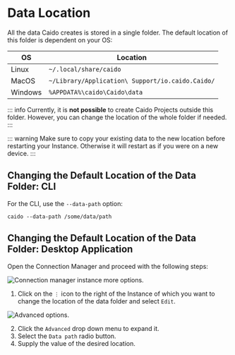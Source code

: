 # Data Location

All the data Caido creates is stored in a single folder. The default location of this folder is dependent on your OS:

| OS      | Location                                         |
| ------- | ------------------------------------------------ |
| Linux   | `~/.local/share/caido`                           |
| MacOS   | `~/Library/Application\ Support/io.caido.Caido/` |
| Windows | `%APPDATA%\caido\Caido\data`                     |

::: info
Currently, it is **not possible** to create Caido Projects outside this folder. However, you can change the location of the whole folder if needed.
:::

::: warning
Make sure to copy your existing data to the new location before restarting your Instance.
Otherwise it will restart as if you were on a new device.
:::

## Changing the Default Location of the Data Folder: CLI

For the CLI, use the `--data-path` option:

```
caido --data-path /some/data/path
```

## Changing the Default Location of the Data Folder: Desktop Application

Open the Connection Manager and proceed with the following steps:

<img alt="Connection manager instance more options." src="/_images/connection_manager_instance_more_options.png" no-shadow/>

1. Click on the `⋮` icon to the right of the Instance of which you want to change the location of the data folder and select `Edit`.

<img alt="Advanced options." src="/_images/advanced_options.png" no-shadow/>

2. Click the `Advanced` drop down menu to expand it.
3. Select the `Data path` radio button.
3. Supply the value of the desired location.

